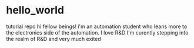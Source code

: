 # hello_world
tutorial repo
hi fellow beings!
i'm an automation student who leans more to the electronics side of the automation.
I love R&D
I'm curently stepping into the realm of R&D and very much exited
